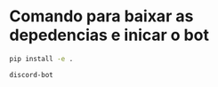 # Comando para baixar as depedencias e inicar o bot

```bash
pip install -e .
```

```bash
discord-bot
```
